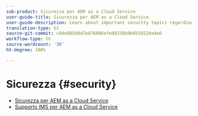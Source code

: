 ```yaml
---
sub-product: Sicurezza per AEM as a Cloud Service
user-guide-title: Sicurezza per AEM as a Cloud Service
user-guide-description: Learn about important security topics regarding Experience Manager as a Cloud Service.
translation-type: ht
source-git-commit: c6de895d9d7e876096efe98238b9b0558224a4e6
workflow-type: ht
source-wordcount: '30'
ht-degree: 100%

---
```



# Sicurezza {#security}

+ [Sicurezza per AEM as a Cloud Service](/help/security/home.md)
+ [Supporto IMS per AEM as a Cloud Service](ims-support.md)
